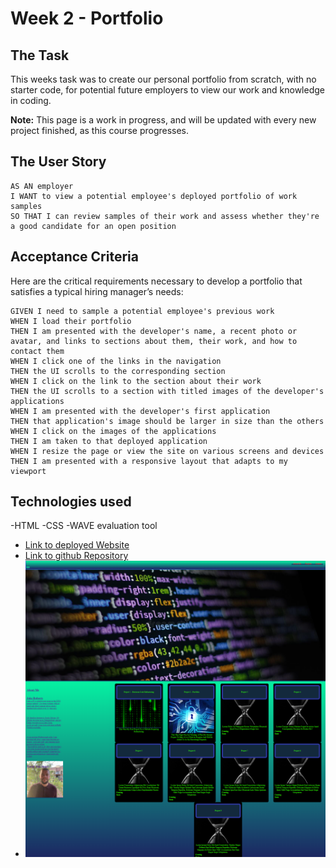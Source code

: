 # Week 2 - Portfolio

## The Task
This weeks task was to create our personal portfolio from scratch, with no starter code, for potential future employers to view our work and knowledge in coding.


**Note:** 
This page is a work in progress, and will be updated with every new project finished, as this course progresses.


## The User Story

```
AS AN employer
I WANT to view a potential employee's deployed portfolio of work samples
SO THAT I can review samples of their work and assess whether they're a good candidate for an open position
```


## Acceptance Criteria

Here are the critical requirements necessary to develop a portfolio that satisfies a typical hiring manager’s needs:

```
GIVEN I need to sample a potential employee's previous work
WHEN I load their portfolio
THEN I am presented with the developer's name, a recent photo or avatar, and links to sections about them, their work, and how to contact them
WHEN I click one of the links in the navigation
THEN the UI scrolls to the corresponding section
WHEN I click on the link to the section about their work
THEN the UI scrolls to a section with titled images of the developer's applications
WHEN I am presented with the developer's first application
THEN that application's image should be larger in size than the others
WHEN I click on the images of the applications
THEN I am taken to that deployed application
WHEN I resize the page or view the site on various screens and devices
THEN I am presented with a responsive layout that adapts to my viewport
```

## Technologies used
-HTML
-CSS
-WAVE evaluation tool

* [Link to deployed Website](https://jroberts94.github.io/week2-portfolio/)
* [Link to github Repository](https://github.com/JRoberts94/week2-portfolio)
* ![Screenshot](./assets/images/week2screenshot.png)

